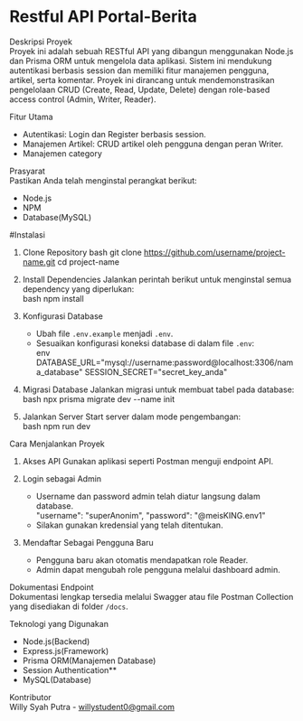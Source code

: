 # Restful API Portal-Berita

Deskripsi Proyek  
Proyek ini adalah sebuah RESTful API yang dibangun menggunakan Node.js dan Prisma ORM untuk mengelola data aplikasi. Sistem ini mendukung autentikasi berbasis session dan memiliki fitur manajemen pengguna, artikel, serta komentar. Proyek ini dirancang untuk mendemonstrasikan pengelolaan CRUD (Create, Read, Update, Delete) dengan role-based access control (Admin, Writer, Reader).

Fitur Utama  
- Autentikasi: Login dan Register berbasis session.  
- Manajemen Artikel: CRUD artikel oleh pengguna dengan peran Writer.  
- Manajemen category  


Prasyarat  
Pastikan Anda telah menginstal perangkat berikut:  
- Node.js
- NPM
- Database(MySQL)


#Instalasi  
1. Clone Repository
   bash
   git clone https://github.com/username/project-name.git
   cd project-name
   

2. Install Dependencies
   Jalankan perintah berikut untuk menginstal semua dependency yang diperlukan:  
   bash
   npm install
   

3. Konfigurasi Database
   - Ubah file `.env.example` menjadi `.env`.  
   - Sesuaikan konfigurasi koneksi database di dalam file `.env`:  
     env
     DATABASE_URL="mysql://username:password@localhost:3306/nama_database"
     SESSION_SECRET="secret_key_anda"
     

4. Migrasi Database
   Jalankan migrasi untuk membuat tabel pada database:  
   bash
   npx prisma migrate dev --name init
   

5. Jalankan Server
   Start server dalam mode pengembangan:  
   bash
   npm run dev
   


Cara Menjalankan Proyek  

1. Akses API
   Gunakan aplikasi seperti Postman menguji endpoint API.  

2. Login sebagai Admin 
   - Username dan password admin telah diatur langsung dalam database.  
    "username": "superAnonim",
    "password": "@meisKING.env1"
   - Silakan gunakan kredensial yang telah ditentukan.  

3. Mendaftar Sebagai Pengguna Baru  
   - Pengguna baru akan otomatis mendapatkan role Reader.  
   - Admin dapat mengubah role pengguna melalui dashboard admin.  



Dokumentasi Endpoint  
Dokumentasi lengkap tersedia melalui Swagger atau file Postman Collection yang disediakan di folder `/docs`.



Teknologi yang Digunakan  
- Node.js(Backend)  
- Express.js(Framework)  
- Prisma ORM(Manajemen Database)  
- Session Authentication**  
- MySQL(Database)



Kontributor  
Willy Syah Putra - willystudent0@gmail.com  
